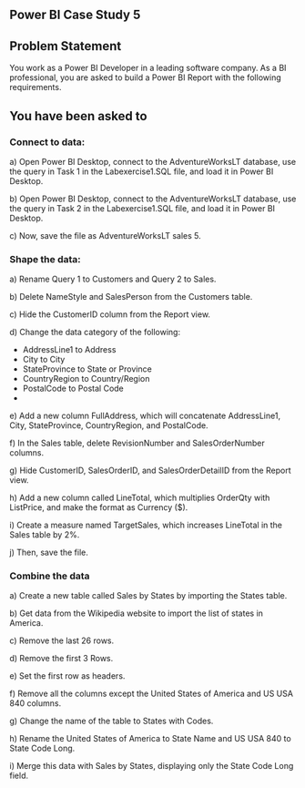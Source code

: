 ## Power BI Case Study 5
## Problem Statement
You work as a Power BI Developer in a leading software company. As a BI professional, you are
asked to build a Power BI Report with the following requirements.  

## You have been asked to  
### Connect to data:
a) Open Power BI Desktop, connect to the AdventureWorksLT database, use the query
in Task 1 in the Labexercise1.SQL file, and load it in Power BI Desktop.  

b) Open Power BI Desktop, connect to the AdventureWorksLT database, use the query in Task
2 in the Labexercise1.SQL file, and load it in Power BI Desktop.  

c) Now, save the file as AdventureWorksLT sales 5.  

### Shape the data:
a) Rename Query 1 to Customers and Query 2 to Sales.  

b) Delete NameStyle and SalesPerson from the Customers table.  

c) Hide the CustomerID column from the Report view.  

d) Change the data category of the following: 
* AddressLine1 to Address
* City to City
* StateProvince to State or Province
* CountryRegion to Country/Region
* PostalCode to Postal Code
* 
e) Add a new column FullAddress, which will concatenate AddressLine1, City, StateProvince,
CountryRegion, and PostalCode.

f) In the Sales table, delete RevisionNumber and SalesOrderNumber columns.  

g) Hide CustomerID, SalesOrderID, and SalesOrderDetailID from the Report view.  

h) Add a new column called LineTotal, which multiplies OrderQty with ListPrice, and make the
format as Currency ($).  

i) Create a measure named TargetSales, which increases LineTotal in the Sales table by 2%.  

j) Then, save the file.  

### Combine the data
a) Create a new table called Sales by States by importing the States table.  

b) Get data from the Wikipedia website to import the list of states in America.  

c) Remove the last 26 rows.  

d) Remove the first 3 Rows.  

e) Set the first row as headers.  

f) Remove all the columns except the United States of America and US USA 840 columns.  

g) Change the name of the table to States with Codes.  

h) Rename the United States of America to State Name and US USA 840 to State Code Long.  

i) Merge this data with Sales by States, displaying only the State Code Long field.  
